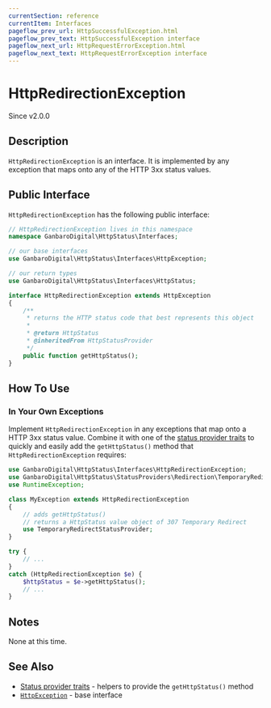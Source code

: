```yaml
---
currentSection: reference
currentItem: Interfaces
pageflow_prev_url: HttpSuccessfulException.html
pageflow_prev_text: HttpSuccessfulException interface
pageflow_next_url: HttpRequestErrorException.html
pageflow_next_text: HttpRequestErrorException interface
---
```


# HttpRedirectionException

<div class="callout info">
Since v2.0.0
</div>

## Description

`HttpRedirectionException` is an interface. It is implemented by any exception that maps onto any of the HTTP 3xx status values.

## Public Interface

`HttpRedirectionException` has the following public interface:

```php
// HttpRedirectionException lives in this namespace
namespace GanbaroDigital\HttpStatus\Interfaces;

// our base interfaces
use GanbaroDigital\HttpStatus\Interfaces\HttpException;

// our return types
use GanbaroDigital\HttpStatus\Interfaces\HttpStatus;

interface HttpRedirectionException extends HttpException
{
    /**
     * returns the HTTP status code that best represents this object
     *
     * @return HttpStatus
     * @inheritedFrom HttpStatusProvider
     */
    public function getHttpStatus();
}
```

## How To Use

### In Your Own Exceptions

Implement `HttpRedirectionException` in any exceptions that map onto a HTTP 3xx status value. Combine it with one of the [status provider traits](../StatusProviders/index.html) to quickly and easily add the `getHttpStatus()` method that `HttpRedirectionException` requires:

```php
use GanbaroDigital\HttpStatus\Interfaces\HttpRedirectionException;
use GanbaroDigital\HttpStatus\StatusProviders\Redirection\TemporaryRedirectStatusProvider;
use RuntimeException;

class MyException extends HttpRedirectionException
{
    // adds getHttpStatus()
    // returns a HttpStatus value object of 307 Temporary Redirect
    use TemporaryRedirectStatusProvider;
}

try {
    // ...
}
catch (HttpRedirectionException $e) {
    $httpStatus = $e->getHttpStatus();
    // ...
}
```

## Notes

None at this time.

## See Also

* [Status provider traits](../StatusProviders/index.html) - helpers to provide the `getHttpStatus()` method
* [`HttpException`](HttpException.html) - base interface
